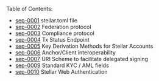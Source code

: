 
Table of Contents:
- [sep-0001](https://github.com/stellar/stellar-protocol/blob/master/ecosystem/sep-0001.md) stellar.toml file
- [sep-0002](https://github.com/stellar/stellar-protocol/blob/master/ecosystem/sep-0002.md) Federation protocol
- [sep-0003](https://github.com/stellar/stellar-protocol/blob/master/ecosystem/sep-0003.md) Compliance protocol
- [sep-0004](https://github.com/stellar/stellar-protocol/blob/master/ecosystem/sep-0004.md) Tx Status Endpoint
- [sep-0005](https://github.com/stellar/stellar-protocol/blob/master/ecosystem/sep-0005.md) Key Derivation Methods for Stellar Accounts
- [sep-0006](https://github.com/stellar/stellar-protocol/blob/master/ecosystem/sep-0006.md) Anchor/Client interoperability
- [sep-0007](https://github.com/stellar/stellar-protocol/blob/master/ecosystem/sep-0007.md) URI Scheme to facilitate delegated signing
- [sep-0009](https://github.com/stellar/stellar-protocol/blob/master/ecosystem/sep-0009.md) Standard KYC / AML fields
- [sep-0010](https://github.com/stellar/stellar-protocol/blob/master/ecosystem/sep-0010.md) Stellar Web Authentication
